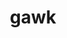 ---
title: "gawk"
layout: cache
categories: [package, develop-2023-10-15]
meta: {"versions": ["5.2.2"], "compilers": ["gcc@=11.3.0", "gcc@=11.4.0", "gcc@=7.3.1", "gcc@=7.5.0", "gcc@=9.4.0", "oneapi@=2023.2.1"], "oss": ["amzn2", "ubuntu18.04", "ubuntu20.04", "ubuntu22.04"], "platforms": ["linux"], "targets": ["aarch64", "neoverse_n1", "neoverse_v1", "ppc64le", "x86_64_v3"], "stacks": ["aws-isc", "aws-isc-aarch64", "e4s", "e4s-neoverse_v1", "e4s-oneapi", "e4s-power", "radiuss", "root", "tutorial"], "num_specs": 9, "num_specs_by_stack": {"root": 9, "aws-isc-aarch64": 2, "aws-isc": 1, "radiuss": 1, "e4s-neoverse_v1": 1, "e4s-power": 1, "e4s": 1, "e4s-oneapi": 1, "tutorial": 1}}
spec_details: [{"hash": "5pxgw2zgsn4mwwtyfclzeezgoekdms4l", "compiler": "gcc@=7.3.1", "versions": ["5.2.2"], "os": "amzn2", "platform": "linux", "target": "aarch64", "variants": ["build_system=autotools", "~nls"], "stacks": ["root", "aws-isc-aarch64"], "size": "-", "tarball": "https://binaries.spack.io/releases/develop-2023-10-15/build_cache/linux-amzn2-aarch64/gcc-7.3.1/gawk-5.2.2/linux-amzn2-aarch64-gcc-7.3.1-gawk-5.2.2-5pxgw2zgsn4mwwtyfclzeezgoekdms4l.spack"}, {"hash": "d3f6ksv2q6mgmp2x4ouqnel2gtp3fmzg", "compiler": "gcc@=7.3.1", "versions": ["5.2.2"], "os": "amzn2", "platform": "linux", "target": "neoverse_n1", "variants": ["build_system=autotools", "~nls"], "stacks": ["root", "aws-isc-aarch64"], "size": "-", "tarball": "https://binaries.spack.io/releases/develop-2023-10-15/build_cache/linux-amzn2-neoverse_n1/gcc-7.3.1/gawk-5.2.2/linux-amzn2-neoverse_n1-gcc-7.3.1-gawk-5.2.2-d3f6ksv2q6mgmp2x4ouqnel2gtp3fmzg.spack"}, {"hash": "vhi66xclljqssxd3ztonzcmfzfehznh6", "compiler": "gcc@=7.3.1", "versions": ["5.2.2"], "os": "amzn2", "platform": "linux", "target": "x86_64_v3", "variants": ["build_system=autotools", "~nls"], "stacks": ["root", "aws-isc"], "size": "-", "tarball": "https://binaries.spack.io/releases/develop-2023-10-15/build_cache/linux-amzn2-x86_64_v3/gcc-7.3.1/gawk-5.2.2/linux-amzn2-x86_64_v3-gcc-7.3.1-gawk-5.2.2-vhi66xclljqssxd3ztonzcmfzfehznh6.spack"}, {"hash": "xnhzbbzlw63ixcncehxhay5fyga4klyt", "compiler": "gcc@=7.5.0", "versions": ["5.2.2"], "os": "ubuntu18.04", "platform": "linux", "target": "x86_64_v3", "variants": ["build_system=autotools", "~nls"], "stacks": ["root", "radiuss"], "size": "-", "tarball": "https://binaries.spack.io/releases/develop-2023-10-15/build_cache/linux-ubuntu18.04-x86_64_v3/gcc-7.5.0/gawk-5.2.2/linux-ubuntu18.04-x86_64_v3-gcc-7.5.0-gawk-5.2.2-xnhzbbzlw63ixcncehxhay5fyga4klyt.spack"}, {"hash": "6p6x7jp2o2hreobx76ubhvxwtssncs7o", "compiler": "gcc@=11.4.0", "versions": ["5.2.2"], "os": "ubuntu20.04", "platform": "linux", "target": "neoverse_v1", "variants": ["build_system=autotools", "~nls"], "stacks": ["e4s-neoverse_v1", "root"], "size": "-", "tarball": "https://binaries.spack.io/releases/develop-2023-10-15/build_cache/linux-ubuntu20.04-neoverse_v1/gcc-11.4.0/gawk-5.2.2/linux-ubuntu20.04-neoverse_v1-gcc-11.4.0-gawk-5.2.2-6p6x7jp2o2hreobx76ubhvxwtssncs7o.spack"}, {"hash": "xhfxhr4krnvxwenfvd4okebpwdrmobue", "compiler": "gcc@=9.4.0", "versions": ["5.2.2"], "os": "ubuntu20.04", "platform": "linux", "target": "ppc64le", "variants": ["build_system=autotools", "~nls"], "stacks": ["root", "e4s-power"], "size": "-", "tarball": "https://binaries.spack.io/releases/develop-2023-10-15/build_cache/linux-ubuntu20.04-ppc64le/gcc-9.4.0/gawk-5.2.2/linux-ubuntu20.04-ppc64le-gcc-9.4.0-gawk-5.2.2-xhfxhr4krnvxwenfvd4okebpwdrmobue.spack"}, {"hash": "ypwzo2zcth6g4hv57wco4ohfydrqghwm", "compiler": "gcc@=11.4.0", "versions": ["5.2.2"], "os": "ubuntu20.04", "platform": "linux", "target": "x86_64_v3", "variants": ["build_system=autotools", "~nls"], "stacks": ["e4s", "root"], "size": "-", "tarball": "https://binaries.spack.io/releases/develop-2023-10-15/build_cache/linux-ubuntu20.04-x86_64_v3/gcc-11.4.0/gawk-5.2.2/linux-ubuntu20.04-x86_64_v3-gcc-11.4.0-gawk-5.2.2-ypwzo2zcth6g4hv57wco4ohfydrqghwm.spack"}, {"hash": "6exhiwb6ifrwrbsorlt7r2wmcmp23mt4", "compiler": "oneapi@=2023.2.1", "versions": ["5.2.2"], "os": "ubuntu20.04", "platform": "linux", "target": "x86_64_v3", "variants": ["build_system=autotools", "~nls"], "stacks": ["root", "e4s-oneapi"], "size": "-", "tarball": "https://binaries.spack.io/releases/develop-2023-10-15/build_cache/linux-ubuntu20.04-x86_64_v3/oneapi-2023.2.1/gawk-5.2.2/linux-ubuntu20.04-x86_64_v3-oneapi-2023.2.1-gawk-5.2.2-6exhiwb6ifrwrbsorlt7r2wmcmp23mt4.spack"}, {"hash": "wsfpj3c7ufkfnnclsahmh5uecbb7xlla", "compiler": "gcc@=11.3.0", "versions": ["5.2.2"], "os": "ubuntu22.04", "platform": "linux", "target": "x86_64_v3", "variants": ["build_system=autotools", "~nls"], "stacks": ["root", "tutorial"], "size": "-", "tarball": "https://binaries.spack.io/releases/develop-2023-10-15/build_cache/linux-ubuntu22.04-x86_64_v3/gcc-11.3.0/gawk-5.2.2/linux-ubuntu22.04-x86_64_v3-gcc-11.3.0-gawk-5.2.2-wsfpj3c7ufkfnnclsahmh5uecbb7xlla.spack"}]
---